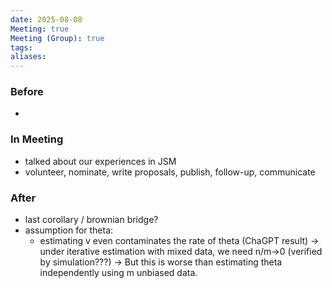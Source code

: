 ```yaml
---
date: 2025-08-08
Meeting: true
Meeting (Group): true
tags: 
aliases:
---
```


### Before
- 

### In Meeting
- talked about our experiences in JSM
- volunteer, nominate, write proposals, publish, follow-up, communicate

### After
- last corollary / brownian bridge?
- assumption for theta:
	- estimating v even contaminates the rate of theta (ChaGPT result) -> under iterative estimation with mixed data, we need n/m->0 (verified by simulation???) -> But this is worse than estimating theta independently using m unbiased data. 